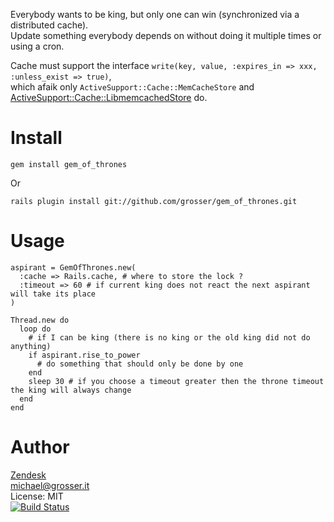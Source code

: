 Everybody wants to be king, but only one can win (synchronized via a distributed cache).<br/>
Update something everybody depends on without doing it multiple times or using a cron.

Cache must support the interface `write(key, value, :expires_in => xxx, :unless_exist => true)`,<br/>
which afaik only `ActiveSupport::Cache::MemCacheStore` and [ActiveSupport::Cache::LibmemcachedStore](https://github.com/benhutton/libmemcached_store) do.


Install
=======
    gem install gem_of_thrones
Or

    rails plugin install git://github.com/grosser/gem_of_thrones.git


Usage
=====

    aspirant = GemOfThrones.new(
      :cache => Rails.cache, # where to store the lock ?
      :timeout => 60 # if current king does not react the next aspirant will take its place
    )

    Thread.new do
      loop do
        # if I can be king (there is no king or the old king did not do anything)
        if aspirant.rise_to_power
          # do something that should only be done by one
        end
        sleep 30 # if you choose a timeout greater then the throne timeout the king will always change
      end
    end

Author
======
[Zendesk](http://zendesk.com)<br/>
michael@grosser.it<br/>
License: MIT<br/>
[![Build Status](https://secure.travis-ci.org/grosser/gem_of_thrones.png)](http://travis-ci.org/grosser/gem_of_thrones)
